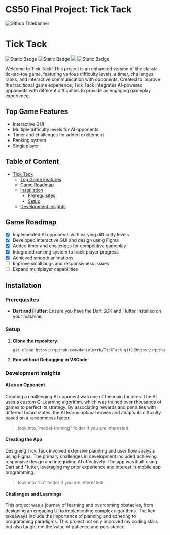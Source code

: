 # CS50 Final Project: Tick Tack

![Github Titlebanner](https://github.com/danielmrrk/tic_tac/blob/main/tictactoeAi.png)

# Tick Tack

<p align="left">
  <img alt="Static Badge" src="https://hits.dwyl.com/danielmrrk/TickTack.svg?style=flat-square">
  <img alt="Static Badge" src="https://img.shields.io/badge/FUN-100_%25-blue">
  <a href="https://app.codacy.com/gh/danielmrrk/TickTack/dashboard?utm_source=gh&utm_medium=referral&utm_content=&utm_campaign=Badge_grade">
    <img src="https://app.codacy.com/project/badge/Grade/b881c589a0184f27be3bcf5c08aca157?branch=main"/>
  </a>
  <img alt="Static Badge" src="https://img.shields.io/badge/License-MIT-red">
</p>

Welcome to Tick Tack! This project is an enhanced version of the classic tic-tac-toe game, featuring various difficulty levels, a timer, challenges, ranks, and interactive communication with opponents. Created to improve the traditional game experience, Tick Tack integrates AI-powered opponents with different difficulties to provide an engaging gameplay experience.

## Top Game Features

* Interactive GUI
* Multiple difficulty levels for AI opponents
* Timer and challenges for added excitement
* Ranking system
* Singleplayer

## Table of Content
- [Tick Tack](#tick-tack)
  * [Top Game Features](#top-game-features)
  * [Game Roadmap](#game-roadmap)
  * [Installation](#installation)
    + [Prerequisites](#prerequisites)
    + [Setup](#setup)
  * [Development Insights](#development-insights)

## Game Roadmap
- [x] Implemented AI opponents with varying difficulty levels
- [x] Developed interactive GUI and design using Figma
- [x] Added timer and challenges for competitive gameplay
- [x] Integrated ranking system to track player progress
- [x] Achieved smooth animations
- [ ] Improve small bugs and responsivness issues
- [ ] Expand multiplayer capabilities

## Installation

### Prerequisites
- **Dart and Flutter**: Ensure you have the Dart SDK and Flutter installed on your machine.

### Setup
1. **Clone the repository.**
   ```bash
   git clone https://github.com/danielmrrk/TickTack.git](https://github.com/danielmrrk/CS-50-Final-Project-Tick-Tack
   ```
2. **Run without Debugging in VSCode**

### Development Insights
#### AI as an Opponent
Creating a challenging AI opponent was one of the main focuses. The AI uses a custom Q-Learning algorithm, which was trained over thousands of games to perfect its strategy. By associating rewards and penalties with different board states, the AI learns optimal moves and adapts its difficulty based on a randomness factor.
> look into "model-training" folder if you are interested

#### Creating the App
Designing Tick Tack involved extensive planning and user flow analysis using Figma. The primary challenges in development included achieving responsive design and integrating AI effectively. The app was built using Dart and Flutter, leveraging my prior experience and interest in mobile app programming.
> look into "lib" folder if you are interested

#### Challenges and Learnings
This project was a journey of learning and overcoming obstacles, from designing an engaging UI to implementing complex algorithms. The key takeaways include the importance of planning and adhering to programming paradigms. This project not only improved my coding skills but also taught me the value of patience and persistence.
